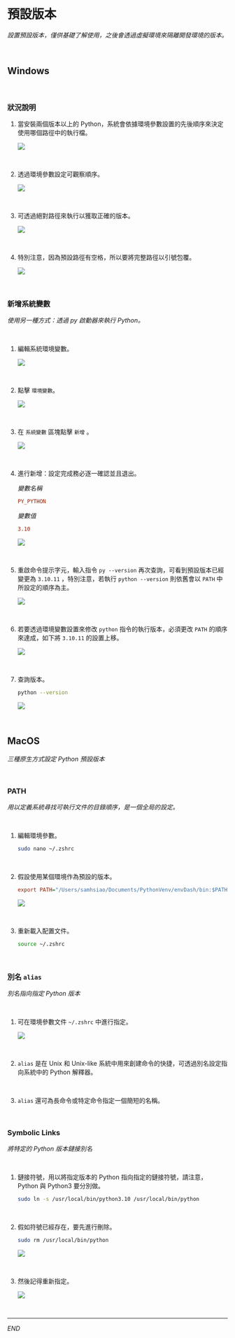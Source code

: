# 預設版本

_設置預設版本，僅供基礎了解使用，之後會透過虛擬環境來隔離開發環境的版本。_

<br>

## Windows

<br>

### 狀況說明

1. 當安裝兩個版本以上的 Python，系統會依據環境參數設置的先後順序來決定使用哪個路徑中的執行檔。

    ![](images/img_41.png)

<br>

2. 透過環境參數設定可觀察順序。

    ![](images/img_42.png)

<br>

3. 可透過絕對路徑來執行以獲取正確的版本。

    ![](images/img_43.png)

<br>

4. 特別注意，因為預設路徑有空格，所以要將完整路徑以引號包覆。

    ![](images/img_44.png)

<br>


### 新增系統變數

_使用另一種方式：透過 py 啟動器來執行 Python。_

<br>

1. 編輯系統環境變數。

    ![](images/img_05.png)

<br>

2. 點擊 `環境變數`。

    ![](images/img_06.png)

<br>

3. 在 `系統變數` 區塊點擊 `新增` 。

    ![](images/img_07.png)

<br>

4. 進行新增：設定完成務必逐一確認並且退出。

    _變數名稱_
    ```ini
    PY_PYTHON
    ```
    _變數值_
    ```ini
    3.10
    ```

    ![](images/img_08.png)

<br>

5. 重啟命令提示字元，輸入指令 `py --version` 再次查詢，可看到預設版本已經變更為 `3.10.11` ，特別注意，若執行 `python --version` 則依舊會以 `PATH` 中所設定的順序為主。

    ![](images/img_09.png)

<br>

6. 若要透過環境變數設置來修改 `python` 指令的執行版本，必須更改 `PATH` 的順序來達成，如下將 `3.10.11` 的設置上移。

    ![](images/img_46.png)

<br>

7. 查詢版本。

    ```bash
    python --version
    ```

    ![](images/img_10.png)

<br>

## MacOS

_三種原生方式設定 Python 預設版本_

<br>

### PATH

_用以定義系統尋找可執行文件的目錄順序，是一個全局的設定。_

<br>

1. 編輯環境參數。

    ```bash
    sudo nano ~/.zshrc
    ```

<br>

2. 假設使用某個環境作為預設的版本。

    ```ini
    export PATH="/Users/samhsiao/Documents/PythonVenv/envDash/bin:$PATH"   
    ```
    
    ![](images/img_11.png)

<br>

3. 重新載入配置文件。

    ```bash
    source ~/.zshrc
    ```


<br>

### 別名 `alias`

_別名指向指定 Python 版本_

<br>

1. 可在環境參數文件 `~/.zshrc` 中進行指定。

    ![](images/img_17.png)

<br>

2. `alias` 是在 Unix 和 Unix-like 系統中用來創建命令的快捷，可透過別名設定指向系統中的 Python 解釋器。

<br>

3. `alias` 還可為長命令或特定命令指定一個簡短的名稱。

<br>

### Symbolic Links

_將特定的 Python 版本鏈接別名_

<br>

1. 鏈接符號，用以將指定版本的 Python 指向指定的鏈接符號，請注意， Python 與 Python3 要分別做。

    ```bash
    sudo ln -s /usr/local/bin/python3.10 /usr/local/bin/python
    ```

<br>

2. 假如符號已經存在，要先進行刪除。

    ```bash
    sudo rm /usr/local/bin/python
    ```

    ![](images/img_35.png)

<br>

3. 然後記得重新指定。

    ![](images/img_36.png)

<br>

---

_END_